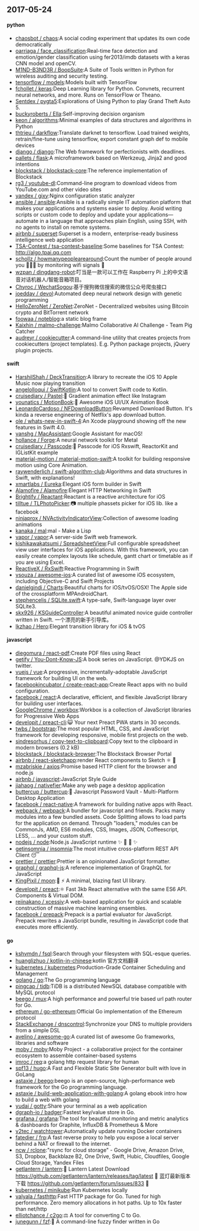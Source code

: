 ## 2017-05-24

#### python
* [chaosbot / chaos](https://github.com/chaosbot/chaos):A social coding experiment that updates its own code democratically
* [oarriaga / face_classification](https://github.com/oarriaga/face_classification):Real-time face detection and emotion/gender classification using fer2013/imdb datasets with a keras CNN model and openCV.
* [M1ND-B3ND3R / BoopSuite](https://github.com/M1ND-B3ND3R/BoopSuite):A Suite of Tools written in Python for wireless auditing and security testing.
* [tensorflow / models](https://github.com/tensorflow/models):Models built with TensorFlow
* [fchollet / keras](https://github.com/fchollet/keras):Deep Learning library for Python. Convnets, recurrent neural networks, and more. Runs on TensorFlow or Theano.
* [Sentdex / pygta5](https://github.com/Sentdex/pygta5):Explorations of Using Python to play Grand Theft Auto 5.
* [buckyroberts / Ella](https://github.com/buckyroberts/Ella):Self-improving decision organism
* [keon / algorithms](https://github.com/keon/algorithms):Minimal examples of data structures and algorithms in Python
* [thtrieu / darkflow](https://github.com/thtrieu/darkflow):Translate darknet to tensorflow. Load trained weights, retrain/fine-tune using tensorflow, export constant graph def to mobile devices
* [django / django](https://github.com/django/django):The Web framework for perfectionists with deadlines.
* [pallets / flask](https://github.com/pallets/flask):A microframework based on Werkzeug, Jinja2 and good intentions
* [blockstack / blockstack-core](https://github.com/blockstack/blockstack-core):The reference implementation of Blockstack
* [rg3 / youtube-dl](https://github.com/rg3/youtube-dl):Command-line program to download videos from YouTube.com and other video sites
* [yandex / gixy](https://github.com/yandex/gixy):Nginx configuration static analyzer
* [ansible / ansible](https://github.com/ansible/ansible):Ansible is a radically simple IT automation platform that makes your applications and systems easier to deploy. Avoid writing scripts or custom code to deploy and update your applications— automate in a language that approaches plain English, using SSH, with no agents to install on remote systems.
* [airbnb / superset](https://github.com/airbnb/superset):Superset is a modern, enterprise-ready business intelligence web application
* [TSA-Contest / tsa-contest-baseline](https://github.com/TSA-Contest/tsa-contest-baseline):Some baselines for TSA Contest: http://algo.tpai.qq.com
* [schollz / howmanypeoplearearound](https://github.com/schollz/howmanypeoplearearound):Count the number of people around you 👨‍👨‍👦 by monitoring wifi signals 📡
* [wzpan / dingdang-robot](https://github.com/wzpan/dingdang-robot):叮当是一款可以工作在 Raspberry Pi 上的中文语音对话机器人/智能音箱项目。
* [Chyroc / WechatSogou](https://github.com/Chyroc/WechatSogou):基于搜狗微信搜索的微信公众号爬虫接口
* [joeddav / devol](https://github.com/joeddav/devol):Automated deep neural network design with genetic programming
* [HelloZeroNet / ZeroNet](https://github.com/HelloZeroNet/ZeroNet):ZeroNet - Decentralized websites using Bitcoin crypto and BitTorrent network
* [foowaa / noteblog](https://github.com/foowaa/noteblog):a static blog frame
* [Kaixhin / malmo-challenge](https://github.com/Kaixhin/malmo-challenge):Malmo Collaborative AI Challenge - Team Pig Catcher
* [audreyr / cookiecutter](https://github.com/audreyr/cookiecutter):A command-line utility that creates projects from cookiecutters (project templates). E.g. Python package projects, jQuery plugin projects.

#### swift
* [HarshilShah / DeckTransition](https://github.com/HarshilShah/DeckTransition):A library to recreate the iOS 10 Apple Music now playing transition
* [angelolloqui / SwiftKotlin](https://github.com/angelolloqui/SwiftKotlin):A tool to convert Swift code to Kotlin.
* [cruisediary / Pastel](https://github.com/cruisediary/Pastel):🎨 Gradient animation effect like Instagram
* [younatics / MotionBook](https://github.com/younatics/MotionBook):📖 Awesome iOS UI/UX Animation Book
* [LeonardoCardoso / NFDownloadButton](https://github.com/LeonardoCardoso/NFDownloadButton):Revamped Download Button. It's kinda a reverse engineering of Netflix's app download button.
* [ole / whats-new-in-swift-4](https://github.com/ole/whats-new-in-swift-4):An Xcode playground showing off the new features in Swift 4.0.
* [vanshg / MacAssistant](https://github.com/vanshg/MacAssistant):Google Assistant for macOS!
* [hollance / Forge](https://github.com/hollance/Forge):A neural network toolkit for Metal
* [cruisediary / Passcode](https://github.com/cruisediary/Passcode):🔑 Passcode for iOS Rxswift, ReactorKit and IGListKit example
* [material-motion / material-motion-swift](https://github.com/material-motion/material-motion-swift):A toolkit for building responsive motion using Core Animation.
* [raywenderlich / swift-algorithm-club](https://github.com/raywenderlich/swift-algorithm-club):Algorithms and data structures in Swift, with explanations!
* [xmartlabs / Eureka](https://github.com/xmartlabs/Eureka):Elegant iOS form builder in Swift
* [Alamofire / Alamofire](https://github.com/Alamofire/Alamofire):Elegant HTTP Networking in Swift
* [Brightify / Reactant](https://github.com/Brightify/Reactant):Reactant is a reactive architecture for iOS
* [tilltue / TLPhotoPicker](https://github.com/tilltue/TLPhotoPicker):📷 multiple phassets picker for iOS lib. like a facebook
* [ninjaprox / NVActivityIndicatorView](https://github.com/ninjaprox/NVActivityIndicatorView):Collection of awesome loading animations
* [kanaka / mal](https://github.com/kanaka/mal):mal - Make a Lisp
* [vapor / vapor](https://github.com/vapor/vapor):A server-side Swift web framework.
* [kishikawakatsumi / SpreadsheetView](https://github.com/kishikawakatsumi/SpreadsheetView):Full configurable spreadsheet view user interfaces for iOS applications. With this framework, you can easily create complex layouts like schedule, gantt chart or timetable as if you are using Excel.
* [ReactiveX / RxSwift](https://github.com/ReactiveX/RxSwift):Reactive Programming in Swift
* [vsouza / awesome-ios](https://github.com/vsouza/awesome-ios):A curated list of awesome iOS ecosystem, including Objective-C and Swift Projects
* [danielgindi / Charts](https://github.com/danielgindi/Charts):Beautiful charts for iOS/tvOS/OSX! The Apple side of the crossplatform MPAndroidChart.
* [stephencelis / SQLite.swift](https://github.com/stephencelis/SQLite.swift):A type-safe, Swift-language layer over SQLite3.
* [skx926 / KSGuideController](https://github.com/skx926/KSGuideController):A beautiful animated novice guide controller written in Swift. 一个漂亮的新手引导库。
* [lkzhao / Hero](https://github.com/lkzhao/Hero):Elegant transition library for iOS & tvOS

#### javascript
* [diegomura / react-pdf](https://github.com/diegomura/react-pdf):Create PDF files using React
* [getify / You-Dont-Know-JS](https://github.com/getify/You-Dont-Know-JS):A book series on JavaScript. @YDKJS on twitter.
* [vuejs / vue](https://github.com/vuejs/vue):A progressive, incrementally-adoptable JavaScript framework for building UI on the web.
* [facebookincubator / create-react-app](https://github.com/facebookincubator/create-react-app):Create React apps with no build configuration.
* [facebook / react](https://github.com/facebook/react):A declarative, efficient, and flexible JavaScript library for building user interfaces.
* [GoogleChrome / workbox](https://github.com/GoogleChrome/workbox):Workbox is a collection of JavaScript libraries for Progressive Web Apps
* [developit / preact-cli](https://github.com/developit/preact-cli):😺 Your next Preact PWA starts in 30 seconds.
* [twbs / bootstrap](https://github.com/twbs/bootstrap):The most popular HTML, CSS, and JavaScript framework for developing responsive, mobile first projects on the web.
* [sindresorhus / copy-text-to-clipboard](https://github.com/sindresorhus/copy-text-to-clipboard):Copy text to the clipboard in modern browsers (0.2 kB)
* [blockstack / blockstack-browser](https://github.com/blockstack/blockstack-browser):The Blockstack Browser Portal
* [airbnb / react-sketchapp](https://github.com/airbnb/react-sketchapp):render React components to Sketch ⚛️ 💎
* [mzabriskie / axios](https://github.com/mzabriskie/axios):Promise based HTTP client for the browser and node.js
* [airbnb / javascript](https://github.com/airbnb/javascript):JavaScript Style Guide
* [jiahaog / nativefier](https://github.com/jiahaog/nativefier):Make any web page a desktop application
* [buttercup / buttercup](https://github.com/buttercup/buttercup):🔑 Javascript Password Vault - Multi-Platform Desktop Application
* [facebook / react-native](https://github.com/facebook/react-native):A framework for building native apps with React.
* [webpack / webpack](https://github.com/webpack/webpack):A bundler for javascript and friends. Packs many modules into a few bundled assets. Code Splitting allows to load parts for the application on demand. Through "loaders," modules can be CommonJs, AMD, ES6 modules, CSS, Images, JSON, Coffeescript, LESS, ... and your custom stuff.
* [nodejs / node](https://github.com/nodejs/node):Node.js JavaScript runtime ✨ 🐢 🚀 ✨
* [getinsomnia / insomnia](https://github.com/getinsomnia/insomnia):The most intuitive cross-platform REST API Client 😴
* [prettier / prettier](https://github.com/prettier/prettier):Prettier is an opinionated JavaScript formatter.
* [graphql / graphql-js](https://github.com/graphql/graphql-js):A reference implementation of GraphQL for JavaScript
* [KingPixil / moon](https://github.com/KingPixil/moon):🌚 ⚡️ A minimal, blazing fast UI library.
* [developit / preact](https://github.com/developit/preact):⚛️ Fast 3kb React alternative with the same ES6 API. Components & Virtual DOM.
* [reiinakano / xcessiv](https://github.com/reiinakano/xcessiv):A web-based application for quick and scalable construction of massive machine learning ensembles.
* [facebook / prepack](https://github.com/facebook/prepack):Prepack is a partial evaluator for JavaScript. Prepack rewrites a JavaScript bundle, resulting in JavaScript code that executes more efficiently.

#### go
* [kshvmdn / fsql](https://github.com/kshvmdn/fsql):Search through your filesystem with SQL-esque queries.
* [huanglizhuo / kotlin-in-chinese](https://github.com/huanglizhuo/kotlin-in-chinese):kotlin 官方文档翻译
* [kubernetes / kubernetes](https://github.com/kubernetes/kubernetes):Production-Grade Container Scheduling and Management
* [golang / go](https://github.com/golang/go):The Go programming language
* [pingcap / tidb](https://github.com/pingcap/tidb):TiDB is a distributed NewSQL database compatible with MySQL protocol
* [beego / mux](https://github.com/beego/mux):A high performance and powerful trie based url path router for Go.
* [ethereum / go-ethereum](https://github.com/ethereum/go-ethereum):Official Go implementation of the Ethereum protocol
* [StackExchange / dnscontrol](https://github.com/StackExchange/dnscontrol):Synchronize your DNS to multiple providers from a simple DSL
* [avelino / awesome-go](https://github.com/avelino/awesome-go):A curated list of awesome Go frameworks, libraries and software
* [moby / moby](https://github.com/moby/moby):Moby Project - a collaborative project for the container ecosystem to assemble container-based systems
* [imroc / req](https://github.com/imroc/req):a golang http request library for human
* [spf13 / hugo](https://github.com/spf13/hugo):A Fast and Flexible Static Site Generator built with love in GoLang
* [astaxie / beego](https://github.com/astaxie/beego):beego is an open-source, high-performance web framework for the Go programming language.
* [astaxie / build-web-application-with-golang](https://github.com/astaxie/build-web-application-with-golang):A golang ebook intro how to build a web with golang
* [yudai / gotty](https://github.com/yudai/gotty):Share your terminal as a web application
* [dgraph-io / badger](https://github.com/dgraph-io/badger):Fastest key/value store in Go.
* [grafana / grafana](https://github.com/grafana/grafana):The tool for beautiful monitoring and metric analytics & dashboards for Graphite, InfluxDB & Prometheus & More
* [v2tec / watchtower](https://github.com/v2tec/watchtower):Automatically update running Docker containers
* [fatedier / frp](https://github.com/fatedier/frp):A fast reverse proxy to help you expose a local server behind a NAT or firewall to the internet.
* [ncw / rclone](https://github.com/ncw/rclone):"rsync for cloud storage" - Google Drive, Amazon Drive, S3, Dropbox, Backblaze B2, One Drive, Swift, Hubic, Cloudfiles, Google Cloud Storage, Yandex Files
* [getlantern / lantern](https://github.com/getlantern/lantern):🔴 Lantern Latest Download https://github.com/getlantern/lantern/releases/tag/latest 🔴 蓝灯最新版本下载 https://github.com/getlantern/forum/issues/833 🔴
* [kubernetes / minikube](https://github.com/kubernetes/minikube):Run Kubernetes locally
* [valyala / fasthttp](https://github.com/valyala/fasthttp):Fast HTTP package for Go. Tuned for high performance. Zero memory allocations in hot paths. Up to 10x faster than net/http
* [elliotchance / c2go](https://github.com/elliotchance/c2go):⚖️ A tool for converting C to Go.
* [junegunn / fzf](https://github.com/junegunn/fzf):🌸 A command-line fuzzy finder written in Go
